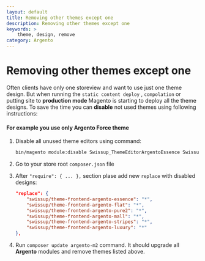 ```yaml
---
layout: default
title: Removing other themes except one
description: Removing other themes except one
keywords: >
    theme, design, remove
category: Argento
---
```


# Removing other themes except one

Often clients have only one storeview and want to use just one theme design.
But when running the `static content deploy` , `compolation` or putting site to
**production mode** Magento is starting to deploy all the theme designs.
To save the time you can **disable** not used themes using following instructions:

#### For example you use only **Argento Force** theme

 1. Disable all unused theme editors using command:
    ```bash
    bin/magento module:disable Swissup_ThemeEditorArgentoEssence Swissup_ThemeEditorArgentoFlat Swissup_ThemeEditorArgentoLuxury Swissup_ThemeEditorArgentoMall Swissup_ThemeEditorArgentoPure2 Swissup_ThemeEditorArgentoStripes
    ```
 2. Go to your store root `composer.json` file
 3. After `"require": { ... },` section plase add new `replace` with disabled designs:

    ```json
    "replace": {
        "swissup/theme-frontend-argento-essence": "*",
        "swissup/theme-frontend-argento-flat": "*",
        "swissup/theme-frontend-argento-pure2": "*",
        "swissup/theme-frontend-argento-mall": "*",
        "swissup/theme-frontend-argento-stripes": "*",
        "swissup/theme-frontend-argento-luxury": "*"
    },
    ```
 4. Run `composer update argento-m2` command. It should upgrade all **Argento**
    modules and remove themes listed above.